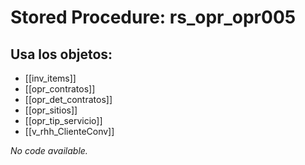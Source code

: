 # Stored Procedure: rs_opr_opr005

## Usa los objetos:
- [[inv_items]]
- [[opr_contratos]]
- [[opr_det_contratos]]
- [[opr_sitios]]
- [[opr_tip_servicio]]
- [[v_rhh_ClienteConv]]

*No code available.*

